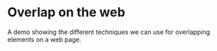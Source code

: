 # Overlap on the web

A demo showing the different techniques we can use for overlapping elements on a web page.
